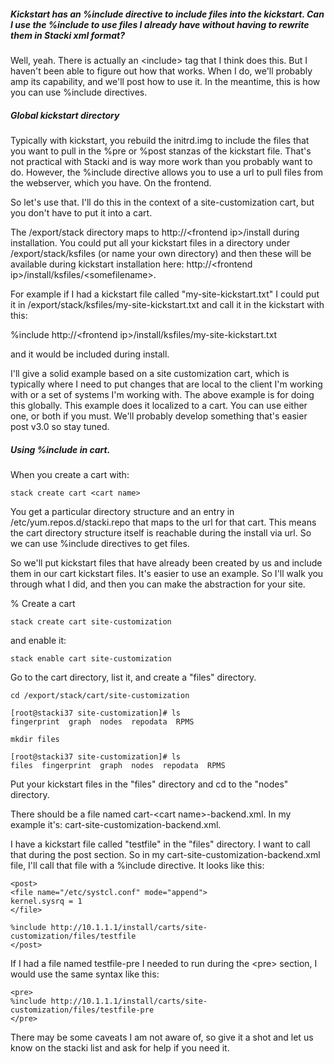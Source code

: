 ##### Kickstart has an %include directive to include files into the kickstart. Can I use the %include to use files I already have without having to rewrite them in Stacki xml format?

Well, yeah. There is actually an \<include\> tag that I think does this. But I haven't been able to figure out how that works. When I do, we'll probably amp its capability, and we'll post how to use it. In the meantime, this is how you can use %include directives.

##### Global kickstart directory

Typically with kickstart, you rebuild the initrd.img to include the files that you want to pull in the %pre or %post stanzas of the kickstart file. That's not practical with Stacki and is way more work than you probably want to do.  However, the %include directive allows you to use a url to pull files from the webserver, which you have. On the frontend.

So let's use that. I'll do this in the context of a site-customization cart, but you don't have to put it into a cart.

The /export/stack directory maps to http://\<frontend ip\>/install during installation. You could put all your kickstart files in a directory under /export/stack/ksfiles (or name your own directory) and then these will be available during kickstart installation here: http://\<frontend ip\>/install/ksfiles/\<somefilename\>.

For example if I had a kickstart file called "my-site-kickstart.txt" I could put it in /export/stack/ksfiles/my-site-kickstart.txt and call it in the kickstart with this:

%include http://\<frontend ip\>/install/ksfiles/my-site-kickstart.txt

and it would be included during install. 

I'll give a solid example based on a site customization cart, which is typically where I need to put changes that are local to the client I'm working with or a set of systems I'm working with. The above example is for doing this globally. This example does it localized to a cart. You can use either one, or both if you must. We'll probably develop something that's easier post v3.0 so stay tuned. 

##### Using %include in cart.

When you create a cart with:

```
stack create cart <cart name>
```

You get a particular directory structure and an entry in /etc/yum.repos.d/stacki.repo that maps to the url for that cart. This means the cart directory structure itself is reachable during the install via url. So we can use %include directives to get files.

So we'll put kickstart files that have already been created by us and include them in our cart kickstart files. It's easier to use an example. So I'll walk you through what I did, and then you can make the abstraction for your site. 

% Create a cart

```
stack create cart site-customization
```

and enable it:

```
stack enable cart site-customization
```

Go to the cart directory, list it, and create a "files" directory.

```
cd /export/stack/cart/site-customization

[root@stacki37 site-customization]# ls
fingerprint  graph  nodes  repodata  RPMS

mkdir files

[root@stacki37 site-customization]# ls
files  fingerprint  graph  nodes  repodata  RPMS

```

Put your kickstart files in the "files" directory and cd to the "nodes" directory.

There should be a file named cart-\<cart name\>-backend.xml. In my example it's: cart-site-customization-backend.xml.

I have a kickstart file called "testfile" in the "files" directory. I want to call that during the post section. So in my cart-site-customization-backend.xml file, I'll call that file with a %include directive. It looks like this:

```
<post>
<file name="/etc/systcl.conf" mode="append">
kernel.sysrq = 1
</file>

%include http://10.1.1.1/install/carts/site-customization/files/testfile
</post>
```

If I had a file named testfile-pre I needed to run during the \<pre\> section, I would use the same syntax like this:

```
<pre>
%include http://10.1.1.1/install/carts/site-customization/files/testfile-pre
</pre>
```

There may be some caveats I am not aware of, so give it a shot and let us know on the stacki list and ask for help if you need it. 

